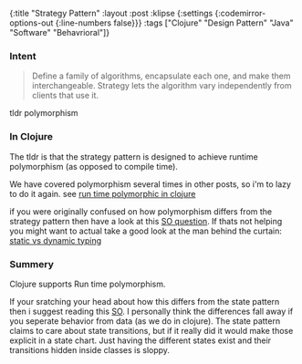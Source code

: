 {:title "Strategy Pattern"
 :layout :post
 :klipse {:settings {:codemirror-options-out {:line-numbers false}}}
 :tags  ["Clojure" "Design Pattern" "Java" "Software" "Behavrioral"]}

### Intent

> Define a family of algorithms, encapsulate each one, and make them interchangeable. Strategy lets the algorithm vary independently from clients that use it.

tldr polymorphism 

### In Clojure

The tldr is that the strategy pattern is designed to achieve runtime polymorphism (as opposed to compile time).

We have covered polymorphism several times in other posts, so i'm to lazy to do it again.
see [run time polymorphic in clojure](https://clojure.org/about/runtime_polymorphism)

if you were originally confused on how polymorphism differs from the strategy pattern
then have a look at this [SO question](https://stackoverflow.com/questions/31608902/polymorphism-vs-strategy-pattern).
If thats not helping you might want to actual take a good look at the man behind the curtain: [static vs dynamic typing](http://www.lispcast.com/static-vs-dynamic-typing)

### Summery

Clojure supports Run time polymorphism.


If your sratching your head about how this differs from the state pattern then i suggest reading 
this [SO](https://stackoverflow.com/questions/18117462/difference-between-state-pattern-and-and-strategy-pattern).
I personally think the differences fall away if you seperate behavior from data (as we do in clojure). 
The state pattern claims to care about state transitions, but if it really did it would make those 
explicit in a state chart. Just having the different states exist and their transitions hidden inside classes is
sloppy.


